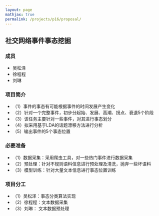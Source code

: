 ```yaml
---
layout: page
mathjax: true
permalink: /projects/p16/proposal/
---
```


## 社交网络事件事态挖掘

### 成员

- 吴松泽
- 徐程程
- 刘琳

### 项目简介
- （1）事件的事态有可能根据事件的时间发展产生变化
- （2）针对一个完整事件，初步分起始、发展、高潮、拐点、衰退5个阶段
- （3）该任务主要针对一些事件，对其进行事态划分
- （4）拟采用基于LDA的话题漂移方法进行分析
- （5）输出事件的5个事态位置

### 必要准备
- （1）数据采集：采用爬虫工具，对一些热门事件进行数据采集
- （2）预处理：针对不规则语料信息进行预处理及清洗，抛弃一些坏语料
- （3）模型训练：针对大量文本信息进行事态位置训练

### 项目分工
- （1）吴松泽：事态分类算法实现
- （2）徐程程：文本数据采集
- （3）刘琳：  文本数据预处理
